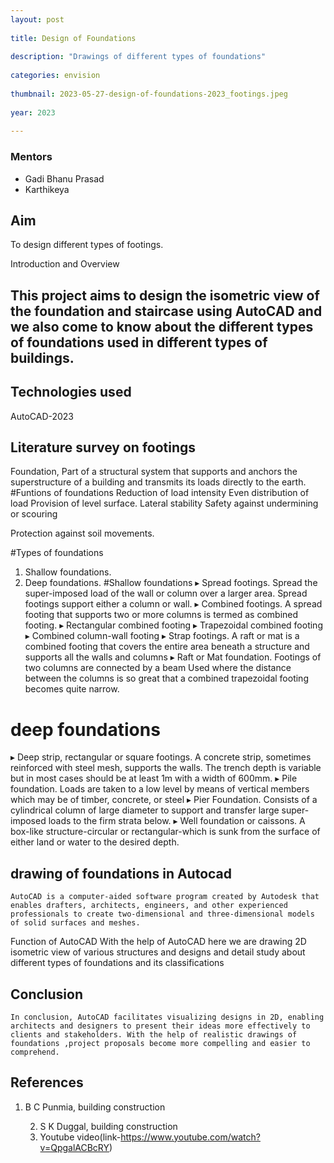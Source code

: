 ```yaml
---
layout: post
 
title: Design of Foundations
 
description: "Drawings of different types of foundations"
 
categories: envision
 
thumbnail: 2023-05-27-design-of-foundations-2023_footings.jpeg
 
year: 2023
 
---
```

 
### Mentors
 
- Gadi Bhanu Prasad
- Karthikeya
 
 
 
 
## Aim
 
To design different types of footings.
 
 
Introduction and Overview
 
## This project aims to design the isometric view of the foundation and staircase using AutoCAD and we also come to know about the different types of foundations used in different types of buildings.
 
 
## Technologies used
 
AutoCAD-2023
 
## Literature survey on footings
 
Foundation, Part of a structural system that supports and anchors the superstructure of a building and transmits its loads directly to the earth.
#Funtions of foundations
Reduction of load intensity
Even distribution of load  Provision of level surface.
Lateral stability
Safety against undermining or scouring
 
Protection against soil movements.
 
#Types of foundations
1.  Shallow foundations.
2.  Deep foundations.
#Shallow foundations
▸  	Spread footings.
  Spread the super-imposed load of the wall or column over a larger area.  Spread footings support either a column or wall.
▸  	Combined footings.
 	A spread footing that supports two or more columns is termed        as combined footing.
	 ▸ Rectangular combined footing
 	▸ Trapezoidal combined footing
 	▸ Combined column-wall footing
▸  	Strap footings.
  	A raft or mat is a combined footing that
  	covers the entire area beneath a structure
  	and supports all the walls and columns
▸  	Raft or Mat foundation.
    Footings of two columns are connected by a beam  Used where     the distance between the columns is so great that a combined trapezoidal footing becomes quite narrow.
 
# deep foundations
▸  	Deep strip, rectangular or square footings.
   A concrete strip, sometimes reinforced with steel mesh, supports the walls. The trench depth is variable but in most cases should be at least 1m with a width of 600mm.
▸  	Pile foundation.
 Loads are taken to a low level by means of vertical members which may be of timber, concrete, or steel
▸  	Pier Foundation.
   Consists of a cylindrical column of large diameter to support and transfer large super-imposed loads to the firm strata below.
▸  	Well foundation or caissons.
   A box-like structure-circular or rectangular-which is sunk from the surface of either land or water to the desired depth. 
## drawing of foundations in Autocad
	AutoCAD is a computer-aided software program created by Autodesk that enables drafters, architects, engineers, and other experienced professionals to create two-dimensional and three-dimensional models of solid surfaces and meshes.
 
Function of AutoCAD
With the help of AutoCAD here we are drawing 2D isometric view of various structures and designs and detail study about different types of foundations and its classifications
## Conclusion
  	In conclusion, AutoCAD facilitates visualizing designs in 2D, enabling architects and designers to present their ideas more effectively to clients and stakeholders. With the help of realistic drawings of foundations ,project proposals become more compelling and easier to comprehend.  
 
## References
 
1.  B C Punmia, building construction

      2. S K Duggal, building  construction
      3.  Youtube video(link-https://www.youtube.com/watch?v=QpgalACBcRY)
 
